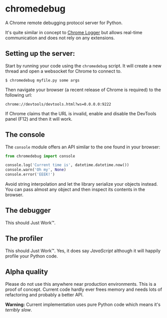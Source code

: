 chromedebug
===========

A Chrome remote debugging protocol server for Python.

It's quite similar in concept to [Chrome Logger](http://craig.is/writing/chrome-logger/) but allows real-time communication and does not rely on any extensions.


Setting up the server:
----------------------

Start by running your code using the `chromedebug` script.
It will create a new thread and open a websocket for Chrome to connect to.

```
$ chromedebug myfile.py some args
```

Then navigate your browser (a recent release of Chrome is required) to the following url:

```
chrome://devtools/devtools.html?ws=0.0.0.0:9222
```

If Chrome claims that the URL is invalid, enable and disable the DevTools panel (F12) and then it will work.


The console
-----------

The `console` module offers an API similar to the one found in your browser:

```python
from chromedebug import console

console.log('Current time is', datetime.datetime.now())
console.warn('Oh my', None)
console.error('EEEK!')
```

Avoid string interpolation and let the library serialize your objects instead.
You can pass almost any object and then inspect its contents in the browser.


The debugger
------------

This should Just Work™.


The profiler
------------

This should Just Work™. Yes, it does say *JavaScript* although it will happily profile your Python code.


Alpha quality
-------------

Please do not use this anywhere near production environments. This is a proof of concept.
Current code hardly ever frees memory and needs lots of refactoring and probably a better API.

**Warning:** Current implementation uses pure Python code which means it's *terribly slow*.
